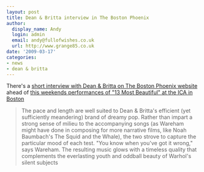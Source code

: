 ```yaml
---
layout: post
title: Dean & Britta interview in The Boston Phoenix
author:
  display_name: Andy
  login: admin
  email: andy@fullofwishes.co.uk
  url: http://www.grange85.co.uk
date: '2009-03-17'
categories:
- news
- dean & britta
---
```

<p>There's a <a href="http://thephoenix.com/Boston/Music/78323-Moving-pictures/">short interview with Dean & Britta on The Boston Phoenix website</a> ahead of <a href="http://www.icaboston.org/programs/performance/crash/dean-britta/">this weekends performances of "13 Most Beautiful" at the ICA in Boston</a></p>
<blockquote><p>The pace and length are well suited to Dean & Britta's efficient (yet sufficiently meandering) brand of dreamy pop. Rather than impart a strong sense of milieu to the accompanying songs (as Wareham might have done in composing for more narrative films, like Noah Baumbach's The Squid and the Whale), the two strove to capture the particular mood of each test. "You know when you've got it wrong," says Wareham. The resulting music glows with a timeless quality that complements the everlasting youth and oddball beauty of Warhol's silent subjects</p></blockquote>
